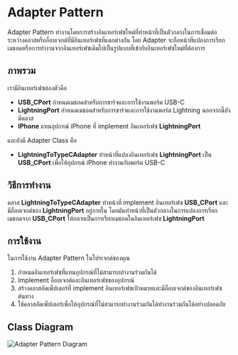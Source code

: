 # Adapter Pattern
Adapter Pattern ทำงานโดยการสร้างอินเทอร์เฟซใหม่ที่ทำหน้าที่เป็นตัวกลางในการเชื่อมต่อระหว่างคลาสหรืออ็อบเจกต์ที่มีอินเทอร์เฟซที่แตกต่างกัน โดย Adapter จะถือหน้าที่แปลงการเรียกเมธอดหรือการทำงานจากอินเทอร์เฟซเดิมไปเป็นรูปแบบที่เข้ากับอินเทอร์เฟซใหม่ที่ต้องการ

## ภาพรวม
เรามีอินเทอร์เฟซสองตัวคือ
- **USB_CPort** กำหนดเมธอดสำหรับการชาร์จและการใช้งานพอร์ต USB-C
- **LightningPort** กำหนดเมธอดสำหรับการชาร์จและการใช้งานพอร์ต Lightning
นอกจากนี้ยังมีคลาส
- **IPhone** แทนอุปกรณ์ iPhone ที่ implement อินเทอร์เฟซ **LightningPort**

และยังมี Adapter Class คือ
- **LightningToTypeCAdapter** ทำหน้าที่แปลงอินเทอร์เฟซ **LightningPort** เป็น **USB_CPort** เพื่อให้อุปกรณ์ iPhone ทำงานกับพอร์ต USB-C

## วิธีการทำงาน
คลาส **LightningToTypeCAdapter** ทำหน้าที่ implement อินเทอร์เฟซ **USB_CPort** และมีอ็อบเจกต์ของ **LightningPort** อยู่ภายใน โดยมันทำหน้าที่เป็นตัวกลางในการแปลงการเรียกเมธอดจาก **USB_CPort** ให้กลายเป็นการเรียกเมธอดในอินเทอร์เฟซ **LightningPort**

## การใช้งาน
ในการใช้งาน Adapter Pattern ในโปรเจกต์ของคุณ
1. กำหนดอินเทอร์เฟซที่แทนอุปกรณ์ที่ไม่สามารถทำงานร่วมกันได้
2. Implement อ็อบเจกต์และอินเทอร์เฟซของอุปกรณ์
3. สร้างคลาสอัดเพ็ปเตอร์ที่ implement อินเทอร์เฟซเป้าหมายและมีอ็อบเจกต์ของอินเทอร์เฟซต้นทาง
4. ใช้คลาสอัดเพ็ปเตอร์เพื่อให้อุปกรณ์ที่ไม่สามารถทำงานร่วมกันได้ทำงานร่วมกันได้อย่างปลอดภัย

## Class Diagram
![Adapter Pattern Diagram](../img/Adapter.png)
